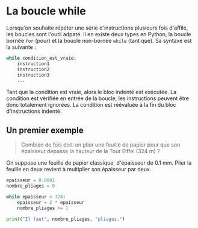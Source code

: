 # La boucle while

Lorsqu'on souhaite répéter une série d'instructions plusieurs fois d'affilé, les boucles sont l'outil adpaté. Il en existe deux types en Python, la boucle bornée `for` (pour) et la boucle non-bornée `while` (tant que). Sa syntaxe est la suivante :

``` py
while condition_est_vraie:
    instruction1
    instruction2
    instruction3
    ...
```
Tant que la condition est vraie, alors le bloc indenté est exécutée. La condition est vérifiée en entrée de la boucle, les instructions peuvent être donc totalement ignorées. La condition est réévaluée à la fin du bloc d'instructions indenté.

## Un premier exemple

> Combien de fois doit-on plier une feuille de papier pour que son épaisseur dépasse la hauteur de la Tour Eiffel (324 m) ?

On suppose une feuille de papier classique, d'épaisseur de 0.1 mm. Plier la feuille en deux revient à multiplier son épaisseur par deux.

``` py
epaisseur = 0.0001
nombre_pliages = 0

while epaisseur < 324:
    epaisseur = 2 * epaisseur
    nombre_pliages += 1

print("Il faut", nombre_pliages, "pliages.")
```